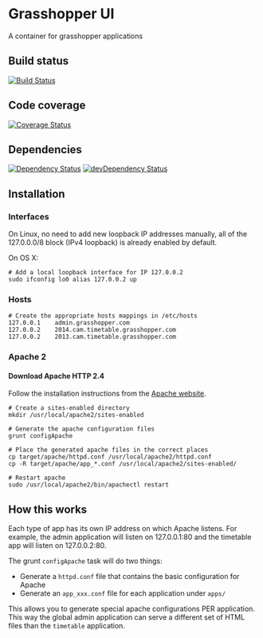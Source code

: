 # Grasshopper UI

A container for grasshopper applications

## Build status
[![Build Status](https://travis-ci.org/CUL-DigitalServices/grasshopper-ui.svg?branch=master)](https://travis-ci.org/CUL-DigitalServices/grasshopper-ui)

## Code coverage
[![Coverage Status](https://img.shields.io/coveralls/CUL-DigitalServices/grasshopper-ui.svg)](https://coveralls.io/r/CUL-DigitalServices/grasshopper-ui?branch=master)

## Dependencies
[![Dependency Status](https://david-dm.org/CUL-DigitalServices/grasshopper-ui.svg)](https://david-dm.org/CUL-DigitalServices/grasshopper-ui)
[![devDependency Status](https://david-dm.org/CUL-DigitalServices/grasshopper-ui/dev-status.svg)](https://david-dm.org/CUL-DigitalServices/grasshopper-ui#info=devDependencies)

## Installation

### Interfaces

On Linux, no need to add new loopback IP addresses manually, all of the 127.0.0.0/8 block (IPv4 loopback) is already enabled by default.

On OS X:

```
# Add a local loopback interface for IP 127.0.0.2
sudo ifconfig lo0 alias 127.0.0.2 up
```

### Hosts

```
# Create the appropriate hosts mappings in /etc/hosts
127.0.0.1    admin.grasshopper.com
127.0.0.2    2014.cam.timetable.grasshopper.com
127.0.0.2    2013.cam.timetable.grasshopper.com
```

### Apache 2

#### Download Apache HTTP 2.4
Follow the installation instructions from the [Apache website](http://httpd.apache.org/docs/2.4/install.html).

```
# Create a sites-enabled directory
mkdir /usr/local/apache2/sites-enabled

# Generate the apache configuration files
grunt configApache

# Place the generated apache files in the correct places
cp target/apache/httpd.conf /usr/local/apache2/httpd.conf
cp -R target/apache/app_*.conf /usr/local/apache2/sites-enabled/

# Restart apache
sudo /usr/local/apache2/bin/apachectl restart
```

## How this works

Each type of app has its own IP address on which Apache listens. For example,
the admin application will listen on 127.0.0.1:80 and the timetable app will
listen on 127.0.0.2:80.

The grunt `configApache` task will do two things:
 - Generate a `httpd.conf` file that contains the basic configuration for Apache
 - Generate an `app_xxx.conf` file for each application under `apps/`

This allows you to generate special apache configurations PER application. This way
the global admin application can serve a different set of HTML files than the `timetable`
application.
